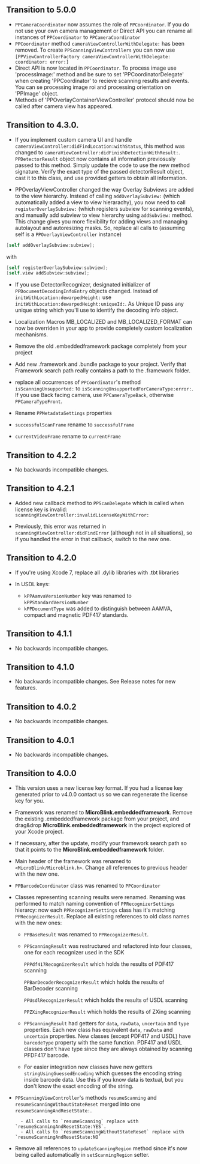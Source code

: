 ## Transition to 5.0.0

- `PPCameraCoordinator` now assumes the role of `PPCoordinator`. If you do not use your own camera management or Direct API you can rename all instances of `PPCoordinator` to `PPCameraCoordinator`
- `PPCoordinator` method `cameraViewControllerWithDelegate:` has been removed. To create `PPScanningViewControllers` you can now use `[PPViewControllerFactory cameraViewControllerWithDelegate: coordinator: error:]`
- Direct API is now located in `PPCoordinator`. To process image use 'processImage:' method and be sure to set 'PPCoordinatorDelegate' when creating 'PPCoordinator' to recieve scanning results and events. You can se processing image roi and processing orientation on 'PPImage' object.
- Methods of 'PPOverlayContainerViewController' protocol should now be called after camera view has appeared.

## Transition to 4.3.0.

- If you implement custom camera UI and handle `cameraViewController:didFindLocation:withStatus`, this method was changed to `cameraViewController:didFinishDetectionWithResult:`. `PPDetectorResult` object now contains all information previosusly passed to this method. Simply update the code to use the new method signature. Verify the exact type of the passed detectorResult object, cast it to this class, and use provided getters to obtain all information.

- PPOverlayViewController changed the way Overlay Subviews are added to the view hierarchy. Instead of calling `addOverlaySubview:` (which automatically added a view to view hierarachy), you now need to call `registerOverlaySubview:` (which registers subview for scanning events), and manually add subview to view hierarchy using `addSubview:` method. This change gives you more flexibility for adding views and managing autolayout and autoresizing masks. So, replace all calls to (assuming self is a `PPOverlayViewController` instance)

```objective-c
[self addOverlaySubview:subview];
```

with 
```objective-c
[self registerOverlaySubview:subview];
[self.view addSubview:subview];
```
- If you use DetectorRecognizer, designated initializer of `PPDocumentDecodingInfoEntry` objects changed. Instead of `initWithLocation:dewarpedHeight:` use `initWithLocation:dewarpedHeight:uniqueId:`. As Unique ID pass any unique string which you'll use to identify the decoding info object.

- Localization Macros MB_LOCALIZED and MB_LOCALIZED_FORMAT can now be overriden in your app to provide completely custom localization mechanisms.

- Remove the old .embeddedframework package completely from your project

- Add new .framework and .bundle package to your project. Verify that Framework search path really contains a path to the .framework folder.

- replace all occurrences of `PPCoordinator`'s method `isScanningUnsupported:` to `isScanningUnsupportedForCameraType:error:`. If you use Back facing camera, use `PPCameraTypeBack`, otherwise `PPCameraTypeFront`.

- Rename `PPMetadataSettings` properties 
- `successfulScanFrame` rename to `successfulFrame`
- `currentVideoFrame` rename to `currentFrame`

## Transition to 4.2.2

- No backwards incompatible changes.

## Transition to 4.2.1

- Added new callback method to `PPScanDelegate` which is called when license key is invalid: `scanningViewController:invalidLicenseKeyWithError:`

- Previously, this error was returned in `scanningViewController:didFindError` (although not in all situations), so if you handled the error in that callback, switch to the new one.

## Transition to 4.2.0

- If you're using Xcode 7, replace all .dylib libraries with .tbt libraries

- In USDL keys:

    - `kPPAamvaVersionNumber` key was renamed to `kPPStandardVersionNumber`
    - `kPPDocumentType` was added to distinguish between AAMVA, compact and magnetic PDF417 standards.

## Transition to 4.1.1

- No backwards incompatible changes.

## Transition to 4.1.0

- No backwards incompatible changes. See Release notes for new features.

## Transition to 4.0.2

- No backwards incompatible changes.

## Transition to 4.0.1

- No backwards incompatible changes.

## Transition to 4.0.0

- This version uses a new license key format. If you had a license key generated prior to v4.0.0 contact us so we can regenerate the license key for you.

- Framework was renamed to **MicroBlink.embeddedframework**. Remove the existing .embeddedframework package from your project, and drag&drop **MicroBlink.embeddedframework** in the project explored of your Xcode project.

- If necessary, after the update, modify your framework search path so that it points to the **MicroBlink.embeddedframework** folder.

- Main header of the framework was renamed to `<MicroBlink/Microblink.h>`. Change all references to previous header with the new one.

- `PPBarcodeCoordinator` class was renamed to `PPCoordinator`

- Classes representing scanning results were renamed. Renaming was performed to match naming convention of `PPRecognizerSettings` hierarcy: now each `PPRecognizerSettings` class has it's matching `PPRecognizerResult`. Replace all existing references to old class names with the new ones:

    - `PPBaseResult` was renamed to `PPRecognizerResult`. 
    	
    - `PPScanningResult` was restructured and refactored into four classes, one for each recognizer used in the SDK
    
        `PPPdf417RecognizerResult` which holds the results of PDF417 scanning
        
        `PPBarDecoderRecognizerResult` which holds the results of BarDecoder scanning
        
        `PPUsdlRecognizerResult` which holds the results of USDL scanning
        
        `PPZXingRecognizerResult` which holds the results of ZXing scanning
        
    - `PPScanningResult` had getters for `data`, `rawData`, `uncertain` and `type` properties. Each new class has equivalent `data`, `rawData` and `uncertain` properties. New classes (except PDF417 and USDL) have `barcodeType` property with the same function. PDF417 and USDL classes don't have type since they are always obtained by scanning PFDF417 barcode.

    - For easier integration new classes have new getters `stringUsingGuessedEncoding` which guesses the encoding string inside barcode data. Use this if you know data is textual, but you don't know the exact encoding of the string. 
    	
- `PPScanningViewController`'s methods `resumeScanning` and `resumeScanningWithoutStateReset` merged into one `resumeScanningAndResetState:`. 

        - All calls to `resumeScanning` replace with `resumeScanningAndResetState:YES`.
        - All calls to `resumeScanningWithoutStateReset` replace with `resumeScanningAndResetState:NO`

- Remove all references to `updateScanningRegion` method since it's now being called automatically in `setScanningRegion` setter.